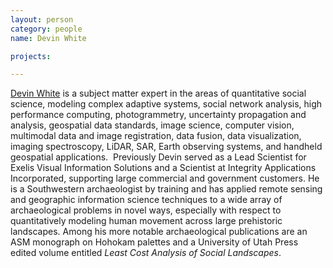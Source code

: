 ```yaml
---
layout: person
category: people
name: Devin White

projects:

---
```


[Devin White](http://web.ornl.gov/sci/gist/staff_bios/staff_whited.shtml) is a subject matter expert in the areas of quantitative social science, modeling complex adaptive systems, social network analysis, high performance computing, photogrammetry, uncertainty propagation and analysis, geospatial data standards, image science, computer vision, multimodal data and image registration, data fusion, data visualization, imaging spectroscopy, LiDAR, SAR, Earth observing systems, and handheld geospatial applications.  Previously Devin served as a Lead Scientist for Exelis Visual Information Solutions and a Scientist at Integrity Applications Incorporated, supporting large commercial and government customers. He is a Southwestern archaeologist by training and has applied remote sensing and geographic information science techniques to a wide array of archaeological problems in novel ways, especially with respect to quantitatively modeling human movement across large prehistoric landscapes.  Among his more notable archaeological publications are an ASM monograph on Hohokam palettes and a University of Utah Press edited volume entitled *Least Cost Analysis of Social Landscapes*.